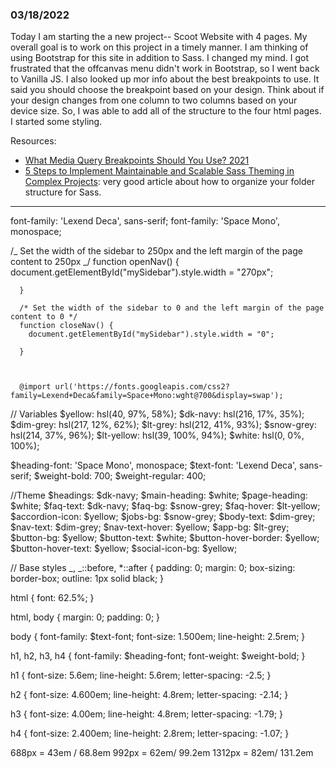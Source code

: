 ### 03/18/2022

Today I am starting the a new project-- Scoot Website with 4 pages. My overall goal is to work on this project in a timely manner. I am thinking of using Bootstrap for this site in addition to Sass. I changed my mind. I got frustrated that the offcanvas menu didn't work in Bootstrap, so I went back to Vanilla JS. I also looked up mor info about the best breakpoints to use. It said you should choose the breakpoint based on your design. Think about if your design changes from one column to two columns based on your device size. So, I was able to add all of the structure to the four html pages. I started some styling.

Resources:

- [What Media Query Breakpoints Should You Use? 2021](https://coder-coder.com/media-query-breakpoints/)
- [5 Steps to Implement Maintainable and Scalable Sass Theming in Complex Projects](https://medium.com/javascript-in-plain-english/5-steps-to-implement-maintainable-and-scalable-sass-theming-in-complex-projects-76bb6da0a8e6): very good article about how to organize your folder structure for Sass.

---

font-family: 'Lexend Deca', sans-serif;
font-family: 'Space Mono', monospace;

/_ Set the width of the sidebar to 250px and the left margin of the page content to 250px _/
function openNav() {
document.getElementById("mySidebar").style.width = "270px";

      }

      /* Set the width of the sidebar to 0 and the left margin of the page content to 0 */
      function closeNav() {
        document.getElementById("mySidebar").style.width = "0";

      }



      @import url('https://fonts.googleapis.com/css2?family=Lexend+Deca&family=Space+Mono:wght@700&display=swap');

// Variables
$yellow: hsl(40, 97%, 58%);
$dk-navy: hsl(216, 17%, 35%);
$dim-grey: hsl(217, 12%, 62%);
$lt-grey: hsl(212, 41%, 93%);
$snow-grey: hsl(214, 37%, 96%);
$lt-yellow: hsl(39, 100%, 94%);
$white: hsl(0, 0%, 100%);

$heading-font: 'Space Mono',
monospace;
$text-font: 'Lexend Deca',
sans-serif;
$weight-bold: 700;
$weight-regular: 400;

//Theme
$headings: $dk-navy;
$main-heading: $white;
$page-heading: $white;
$faq-text: $dk-navy;
$faq-bg: $snow-grey;
$faq-hover: $lt-yellow;
$accordion-icon: $yellow;
$jobs-bg: $snow-grey;
$body-text: $dim-grey;
$nav-text: $dim-grey;
$nav-text-hover: $yellow;
$app-bg: $lt-grey;
$button-bg: $yellow;
$button-text: $white;
$button-hover-border: $yellow;
$button-hover-text: $yellow;
$social-icon-bg: $yellow;

// Base styles
_,
_::before,
\*::after {
padding: 0;
margin: 0;
box-sizing: border-box;
outline: 1px solid black;
}

html {
font: 62.5%;
}

html,
body {
margin: 0;
padding: 0;
}

body {
font-family: $text-font;
font-size: 1.500em;
line-height: 2.5rem;
}

h1,
h2,
h3,
h4 {
font-family: $heading-font;
font-weight: $weight-bold;
}

h1 {
font-size: 5.6em;
line-height: 5.6rem;
letter-spacing: -2.5;
}

h2 {
font-size: 4.600em;
line-height: 4.8rem;
letter-spacing: -2.14;
}

h3 {
font-size: 4.00em;
line-height: 4.8rem;
letter-spacing: -1.79;
}

h4 {
font-size: 2.400em;
line-height: 2.8rem;
letter-spacing: -1.07;
}

688px = 43em / 68.8em
992px = 62em/ 99.2em
1312px = 82em/ 131.2em
